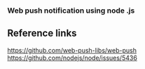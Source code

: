 ### Web push notification using node .js

## Reference links
https://github.com/web-push-libs/web-push
https://github.com/nodejs/node/issues/5436